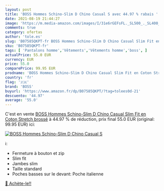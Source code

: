 ```yaml
---
layout: post
title: 'BOSS Hommes Schino-Slim D Chino Casual S avec 44.97 % rabais '
date: 2021-08-19 21:44:27
image: 'https://m.media-amazon.com/images/I/31e6rGEFsFL._SL500_._SL400_.jpg'
comments: true
category: ofertas
author: 'tole.es'
slug: 'B07585QKPT-fr BOSS Hommes Schino-Slim D Chino Casual Slim Fit en Coton...'
sku: 'B07585QKPT-fr'
tags: [ 'Pantalons homme','Vêtements','Vêtements homme','boss', ]
actualPrice: 55.0 EUR
currency: EUR
price: 55.0
comparePrice: 99.95 EUR
prodname: 'BOSS Hommes Schino-Slim D Chino Casual Slim Fit en Coton Stretch brossé'
country: 'fr'
flag: '🇫🇷'
brand: 'BOSS'
buyurl: 'https://www.amazon.fr/dp/B07585QKPT/?tag=tolees0d-21'
descuento: '44.97'
average: '55.0'
---
```


C'est en vente [BOSS Hommes Schino-Slim D Chino Casual Slim Fit en Coton Stretch brossé](https://www.amazon.fr/dp/B07585QKPT/?tag=tolees0d-21)  à  44.97 % de réduction, prix final  55.0 EUR (original: 99.95 EUR) ici:

[![BOSS Hommes Schino-Slim D Chino Casual S](https://m.media-amazon.com/images/I/31e6rGEFsFL._SL500_._SL400_.jpg)](https://www.amazon.fr/dp/B07585QKPT/?tag=tolees0d-21)

ℹ️:

- Fermeture à bouton et zip
- Slim fit
- Jambes slim
- Taille standard
- Poches basses sur le devant: Poche italienne

[🛒 Achète-le!!](https://www.amazon.fr/dp/B07585QKPT/?tag=tolees0d-21)
